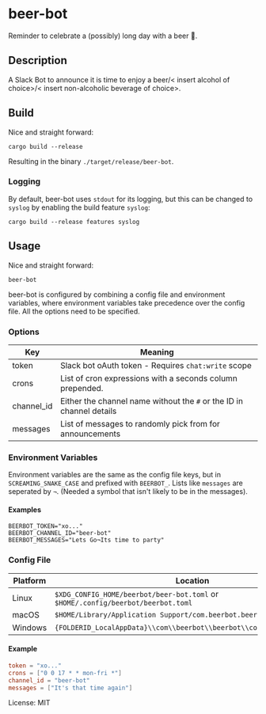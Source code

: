 # beer-bot

Reminder to celebrate a (possibly) long day with a beer 🍺.

## Description
A Slack Bot to announce it is time to enjoy a beer/< insert alcohol of choice>/< insert non-alcoholic beverage of choice>.

## Build

Nice and straight forward:
```shell
cargo build --release
```
Resulting in the binary `./target/release/beer-bot`.

### Logging

By default, beer-bot uses `stdout` for its logging, but this can be changed to `syslog` by enabling the build feature `syslog`:
```shell
cargo build --release features syslog
```

## Usage

Nice and straight forward:
```shell
beer-bot
```

beer-bot is configured by combining a config file and environment variables, where environment variables take precedence over the config file.
All the options need to be specified.

### Options
| Key        | Meaning                                                              |
| ---------- | -------------------------------------------------------------------- |
| token      | Slack bot oAuth token - Requires `chat:write` scope                  |
| crons      | List of cron expressions with a seconds column prepended.            |
| channel_id | Either the channel name without the `#` or the ID in channel details |
| messages   | List of messages to randomly pick from for announcements             |

### Environment Variables

Environment variables are the same as the config file keys, but in `SCREAMING_SNAKE_CASE` and prefixed with `BEERBOT_`.
Lists like `messages` are seperated by `¬`. (Needed a symbol that isn't likely to be in the messages).

#### Examples
```shell
BEERBOT_TOKEN="xo..."
BEERBOT_CHANNEL_ID="beer-bot"
BEERBOT_MESSAGES="Lets Go¬Its time to party"
```

### Config File
|Platform | Location                                                                         |
| ------- | -------------------------------------------------------------------------------- |
| Linux   | `$XDG_CONFIG_HOME/beerbot/beer-bot.toml` or `$HOME/.config/beerbot/beerbot.toml` |
| macOS   | `$HOME/Library/Application Support/com.beerbot.beerbot/beerbot.toml`             |
| Windows | `{FOLDERID_LocalAppData}\\com\\beerbot\\beerbot\\config\\beerbot.toml`            |

#### Example
```toml
token = "xo..."
crons = ["0 0 17 * * mon-fri *"]
channel_id = "beer-bot"
messages = ["It's that time again"]
```

License: MIT
